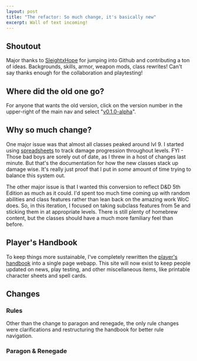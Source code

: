 ```yaml
---
layout: post
title: "The refactor: So much change, it's basically new"
excerpt: Wall of text incoming! 
---
```


## Shoutout
Major thanks to [SleightxHope](https://github.com/SleightxHope) for jumping into Github and contributing a ton of ideas.
Backgrounds, skills, armor, weapon mods, class rewrites! Can't say thanks enough for the collaboration and playtesting!

## Where did the old one go?
For anyone that wants the old version, click on the
version number in the upper-right of the main nav and 
select "[v0.1.0-alpha]({site.github.url}/v1/)".

## Why so much change?
One major issue was that almost all classes peaked around lvl 9. I started using
[spreadsheets](https://docs.google.com/spreadsheets/d/e/2PACX-1vTyqV8mnMFzRexQ_pEMnX1-BFRqFt3Jb_uCBjjY3nUdPCMbNT0dXc7Nkd4tIlZlzjv4NuR6xB44Euqd/pubhtml) 
to track damage progression throughout levels. FYI - Those bad boys are sorely
out of date, as I threw in a host of changes last minute. But that's the documentation
for how the new classes stack up damage wise. It's really just proof that
I put in _some_ amount of time trying to balance this system out.

The other major issue is that I wanted this conversion to reflect D&D 5th Edition
as much as it could. I'd spent too much time coming up with random abilities and class features
rather than lean back on the amazing work WoC does. So, in this iteration, I focused
on taking subclass features from 5e and sticking them in at appropriate levels. There is
still plenty of homebrew content, but the classes should have a much more familiary feel than before.

## Player's Handbook
To keep things more sustainable, I've completely rewritten the [player's handbook]({site.github.url}/phb/) into a single page webapp. This site 
will now exist to keep people updated on news, play testing, and other miscellaneous items, like printable character sheets
and spell cards.

## Changes

### Rules

Other than the change to paragon and renegade, the only rule changes were clarifications and restructuring the handbook 
for better rule navigation.

### Paragon & Renegade






